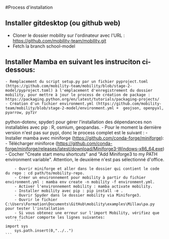 #Process d'installation


## Installer gitdesktop (ou github web)
 - Cloner le dossier mobility sur l'ordinateur avec l'URL : https://github.com/mobility-team/mobility.git
 - Fetch la branch school-model
 
 
## Installer Mamba en suivant les instruciton ci-dessous:

    - Remplacement du script setup.py par un fichier pyproject.toml (https://github.com/mobility-team/mobility/blob/stage-2-model/pyproject.toml) à l'emplacement d'enregistrement du dossier mobility, pour mettre à jour le process de création de package : https://packaging.python.org/en/latest/tutorials/packaging-projects/
    - Création d'un fichier environment.yml (https://github.com/mobility-team/mobility/blob/stage-2-model/environment.yml +  geojson, openpyxl, pyarrow, py7zr
  python-dotenv, spyder) pour gérer l'installation des dépendances non installables avec pip : R, osmium, geopandas.
    - Pour le moment la dernière version n'est pas sur pypi, donc le process complet est le suivant :
        - Installer mamba avec miniforge (https://github.com/conda-forge/miniforge):
			- Télécharger miniforce (https://github.com/conda-forge/miniforge/releases/latest/download/Miniforge3-Windows-x86_64.exe)
			- Cocher "Create start menu shortcuts" and "Add Miniforge3 to my PATH environment variable". Attention, le deuxième n'est pas sélectionné d'office.
		
        - Ouvrir miniforge et aller dans le dossier qui contient le code du repo : cd path/to/mobility-repo.
        - Créer un environnement pour mobility à partir du fichier environment.yml : mamba env create -n mobility -f environment.yml.
        - Activer l'environnement mobility : mamba activate mobility.
        - Installer mobility avec pip : pip install -e .
        - Ouvrir Spyder dans le dossier mobility via Miniforge3.
        - Ouvrir le fichier C:\Users\Formation\Documents\GitHub\mobility\examples\Millau\pa.py pour tester l'installation
		- Si vous obtenez une erreur sur l'import Mobility, vérifiez que votre fichier comporte les lignes suivantes: 
		```
    import sys
		sys.path.insert(0,"../..")
    ```
